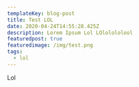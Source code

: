 ```yaml
---
templateKey: blog-post
title: Test LOL
date: 2020-04-24T14:55:28.425Z
description: Lorem Ipsum Lol LOlolololool
featuredpost: true
featuredimage: /img/test.png
tags:
  - lol
---
```

Lol